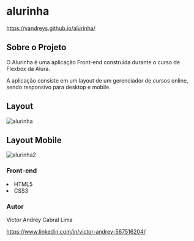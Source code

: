 # alurinha

https://vandreys.github.io/alurinha/

## Sobre o Projeto


O Alurinha é uma aplicação Front-end construída durante o curso de Flexbox da Alura.

A aplicação consiste em um layout de um gerenciador de cursos online, sendo responsivo para desktop e mobile.

## Layout

![alurinha](https://user-images.githubusercontent.com/109192128/210355929-8bb63919-a213-4283-ac97-dbdd299680db.PNG)

## Layout Mobile

![alurinha2](https://user-images.githubusercontent.com/109192128/210356099-8980bdb1-336c-4626-b4ee-b62b9dc13d66.PNG)

### Front-end

<lu>
  <li> HTML5
  <li> CSS3
  
### Autor
    
 Victor Andrey Cabral Lima
 
 https://www.linkedin.com/in/victor-andrey-567516204/
